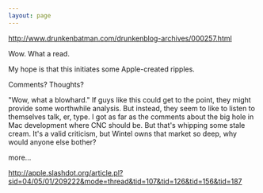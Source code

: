```yaml
---
layout: page
---
```


http://www.drunkenbatman.com/drunkenblog-archives/000257.html

Wow. What a read. 

My hope is that this initiates some Apple-created ripples.

Comments? Thoughts?

"Wow, what a blowhard." If guys like this could get to the point, they might provide some worthwhile analysis.
But instead, they seem to like to listen to themselves talk, er, type.
I got as far as the comments about the big hole in Mac development where CNC should be.
But that's whipping some stale cream. It's a valid criticism, but Wintel owns that market so deep, why would anyone else bother?

more...

http://apple.slashdot.org/article.pl?sid=04/05/01/209222&mode=thread&tid=107&tid=126&tid=156&tid=187
